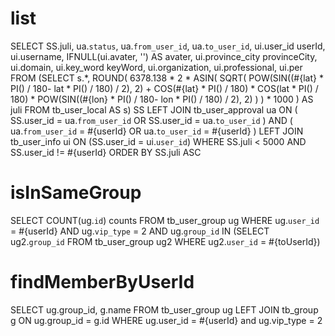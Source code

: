 list
===
SELECT
  SS.juli,
  ua.`status`,
  ua.`from_user_id`,
  ua.`to_user_id`,
  ui.user_id userId,
  ui.username,
  IFNULL(ui.avater, '') AS avater,
  ui.province_city provinceCity,
  ui.domain,
  ui.key_word keyWord,
  ui.organization,
  ui.professional,
  ui.per
FROM
  (SELECT
    s.*,
    ROUND(
      6378.138 * 2 * ASIN(
        SQRT(
          POW(SIN((#{lat} * PI() / 180- lat * PI() / 180) / 2), 2) + COS(#{lat} * PI() / 180) * COS(lat * PI() / 180) * POW(SIN((#{lon} * PI() / 180- lon * PI() / 180) / 2), 2)
        )
      ) * 1000
    ) AS juli
  FROM
    tb_user_local AS s) SS
  LEFT JOIN tb_user_approval ua
    ON (
      SS.user_id = ua.`from_user_id`
      OR SS.user_id = ua.`to_user_id`
    )
    AND (
      ua.`from_user_id` = #{userId}
      OR ua.`to_user_id` = #{userId}
    )
  LEFT JOIN tb_user_info ui
    ON (SS.user_id = ui.`user_id`)
WHERE SS.juli < 5000
  AND SS.user_id != #{userId}
ORDER BY SS.juli ASC

isInSameGroup
=============
SELECT
	COUNT(ug.`id`) counts
FROM
	tb_user_group ug
WHERE
	ug.`user_id` = #{userId} AND ug.`vip_type` = 2
AND ug.`group_id` IN
(SELECT ug2.`group_id` FROM tb_user_group ug2 WHERE ug2.`user_id` = #{toUserId})

findMemberByUserId
==================
SELECT
    ug.group_id,
    g.name
FROM
    tb_user_group ug
LEFT JOIN
    tb_group g
ON
    ug.group_id = g.id
WHERE
    ug.user_id = #{userId} 
and
    ug.vip_type = 2